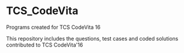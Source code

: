 # TCS_CodeVita
Programs created for TCS CodeVita 16

This repository includes the questions, test cases and coded solutions contributed to TCS CodeVita'16

